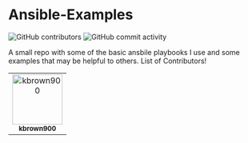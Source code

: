 # Ansible-Examples
![GitHub contributors](https://img.shields.io/github/contributors-anon/kbrown900/Ansible-Examples?link=https%3A%2F%2Fgithub.com%2Fkbrown900%2FAnsible-Examples%2Fcommits%2Fmain%2F)
![GitHub commit activity](https://img.shields.io/github/commit-activity/m/kbrown900/Ansible-Examples)





A small repo with some of the basic ansbile playbooks I use and some examples that may be helpful to others.
List of Contributors!
<!-- readme: contributors -start -->
<table>
	<tbody>
		<tr>
            <td align="center">
                <a href="https://github.com/kbrown900">
                    <img src="https://avatars.githubusercontent.com/u/74275228?v=4" width="100;" alt="kbrown900"/>
                    <br />
                    <sub><b>kbrown900</b></sub>
                </a>
            </td>
		</tr>
	<tbody>
</table>
<!-- readme: contributors -end -->
